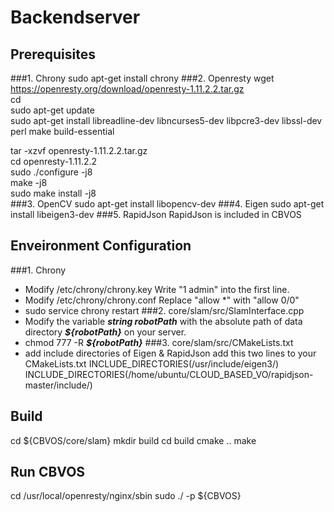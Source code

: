 # Backendserver
## Prerequisites 
###1. Chrony
sudo apt-get install chrony
###2. Openresty
wget https://openresty.org/download/openresty-1.11.2.2.tar.gz  
cd  
sudo apt-get update  
sudo apt-get install libreadline-dev libncurses5-dev libpcre3-dev libssl-dev perl make build-essential 

tar -xzvf openresty-1.11.2.2.tar.gz  
cd openresty-1.11.2.2  
sudo ./configure -j8  
make -j8  
sudo make install -j8  
###3. OpenCV
sudo apt-get install libopencv-dev
###4. Eigen
sudo apt-get install libeigen3-dev
###5. RapidJson
RapidJson is included in CBVOS
## Enveironment Configuration
###1. Chrony
* Modify /etc/chrony/chrony.key
Write "1 admin" into the first line.
* Modify /etc/chrony/chrony.conf
Replace "allow *" with "allow 0/0"
* sudo service chrony restart
###2. core/slam/src/SlamInterface.cpp
* Modify the variable ***string robotPath*** with the absolute path of data directory ***${robotPath}*** on your server.
* chmod 777 -R ***${robotPath}***
###3. core/slam/src/CMakeLists.txt
* add include directories of Eigen & RapidJson
add this two lines to your CMakeLists.txt
INCLUDE_DIRECTORIES(/usr/include/eigen3/)
INCLUDE_DIRECTORIES(/home/ubuntu/CLOUD_BASED_VO/rapidjson-master/include/)
## Build
cd ${CBVOS/core/slam}
mkdir build
cd build
cmake ..
make
## Run CBVOS
cd /usr/local/openresty/nginx/sbin
sudo ./ -p ${CBVOS}
